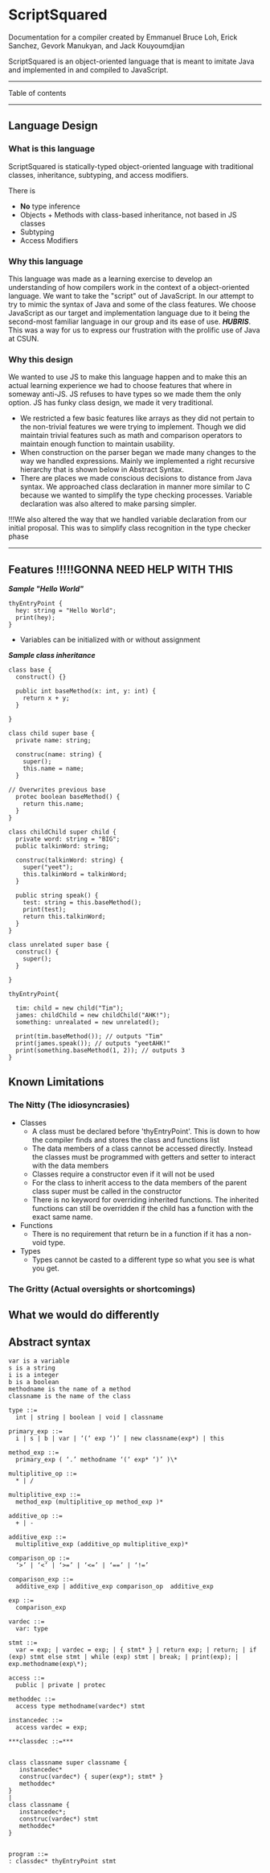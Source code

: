 # ScriptSquared

Documentation for a compiler created by Emmanuel Bruce Loh, Erick Sanchez, Gevork Manukyan, and Jack Kouyoumdjian

ScriptSquared is an object-oriented language that is meant to imitate Java and implemented in and compiled to JavaScript.

---

Table of contents

---

## Language Design

### What is this language

ScriptSquared is statically-typed object-oriented language with traditional classes, inheritance, subtyping, and access modifiers.

There is

- **No** type inference
- Objects + Methods with class-based inheritance, not based in JS classes
- Subtyping
- Access Modifiers

### Why this language

This language was made as a learning exercise to develop an understanding of how compilers work in the context of a object-oriented language. We want to take the "script" out of JavaScript. In our attempt to try to mimic the syntax of Java and some of the class features. We choose JavaScript as our target and implementation language due to it being the second-most familiar language in our group and its ease of use. ***HUBRIS***. This was a way for us to express our frustration with the prolific use of Java at CSUN.

### Why this design

We wanted to use JS to make this language happen and to make this an actual learning experience we had to choose features that where in someway anti-JS. JS refuses to have types so we made them the only option. JS has funky class design, we made it very traditional.

- We restricted a few basic features like arrays as they did not pertain to the non-trivial features we were trying to implement. Though we did maintain trivial features such as math and comparison operators to maintain enough function to maintain usability.
- When construction on the parser began we made many changes to the way we handled expressions. Mainly we implemented a right recursive hierarchy that is shown below in Abstract Syntax.
- There are places we made conscious decisions to distance from Java syntax. We approached class declaration in manner more similar to C because we wanted to simplify the type checking processes. Variable declaration was also altered to make parsing simpler.

!!!We also altered the way that we handled variable declaration from our initial proposal. This was to simplify class recognition in the type checker phase

---

## Features !!!!!GONNA NEED HELP WITH THIS

***Sample "Hello World"***

```text
thyEntryPoint {
  hey: string = "Hello World";
  print(hey);
}
```

- Variables can be initialized with or without assignment

***Sample class inheritance***

```text
class base {
  construct() {}

  public int baseMethod(x: int, y: int) {
    return x + y;
  }

}

class child super base {
  private name: string;

  construc(name: string) {
    super();
    this.name = name;
  }

// Overwrites previous base
  protec boolean baseMethod() {
    return this.name;
  }
}

class childChild super child {
  private word: string = "BIG";
  public talkinWord: string;

  construc(talkinWord: string) {
    super("yeet");
    this.talkinWord = talkinWord;
  }

  public string speak() {
    test: string = this.baseMethod();
    print(test);
    return this.talkinWord;
  }
}

class unrelated super base {
  construc() {
    super();
  }

}

thyEntryPoint{

  tim: child = new child("Tim");
  james: childChild = new childChild("AHK!");
  something: unrealated = new unrelated();

  print(tim.baseMethod()); // outputs "Tim"
  print(james.speak()); // outputs "yeetAHK!"
  print(something.baseMethod(1, 2)); // outputs 3
}

```

## Known Limitations

### The Nitty (The idiosyncrasies)

- Classes
  - A class must be declared before 'thyEntryPoint'. This is down to how the compiler finds and stores the class and functions list
  - The data members of a class cannot be accessed directly. Instead the classes must be programmed with getters and setter to interact with the data members
  - Classes require a constructor even if it will not be used
  - For the class to inherit access to the data members of the parent class super must be called in the constructor
  - There is no keyword for overriding inherited functions. The inherited functions can still be overridden if the child has a function with the exact same name.
- Functions
  - There is no requirement that return be in a function if it has a non-void type.
- Types
  - Types cannot be casted to a different type so what you see is what you get.

### The Gritty (Actual oversights or shortcomings)

## What we would do differently

## Abstract syntax

```text
var is a variable
s is a string
i is a integer
b is a boolean
methodname is the name of a method
classname is the name of the class

type ::=
  int | string | boolean | void | classname

primary_exp ::=
  i | s | b | var | ‘(‘ exp ‘)’ | new classname(exp*) | this

method_exp ::=
  primary_exp ( ‘.’ methodname ‘(‘ exp* ‘)’ )\*

multiplitive_op ::=
  * | /

multiplitive_exp ::=
  method_exp (multiplitive_op method_exp )*

additive_op ::=
  + | -

additive_exp ::=
  multiplitive_exp (additive_op multiplitive_exp)*

comparison_op ::=
  ‘>’ | ‘<’ | ‘>=’ | ‘<=’ | ‘==’ | ‘!=’

comparison_exp ::=
  additive_exp | additive_exp comparison_op  additive_exp

exp ::=
  comparison_exp

vardec ::=
  var: type

stmt ::=
  var = exp; | vardec = exp; | { stmt* } | return exp; | return; | if (exp) stmt else stmt | while (exp) stmt | break; | print(exp); | exp.methodname(exp\*);

access ::=
  public | private | protec

methoddec ::=
  access type methodname(vardec*) stmt

instancedec ::=
  access vardec = exp;

***classdec ::=***


class classname super classname {
   instancedec*
   construc(vardec*) { super(exp*); stmt* } 
   methoddec*
}
|
class classname {
   instancedec*;
   construc(vardec*) stmt
   methoddec*
}


program ::=
: classdec* thyEntryPoint stmt
```
